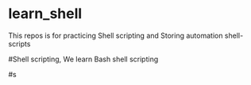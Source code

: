 # learn_shell
This repos is for practicing Shell scripting and Storing automation shell-scripts


#Shell scripting, We learn Bash shell scripting

#s